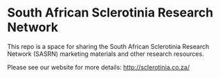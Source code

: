 # South African Sclerotinia Research Network

This repo is a space for sharing the South African Sclerotinia Research Network (SASRN) marketing materials and other research resources. 

Please see our website for more details: http://sclerotinia.co.za/

